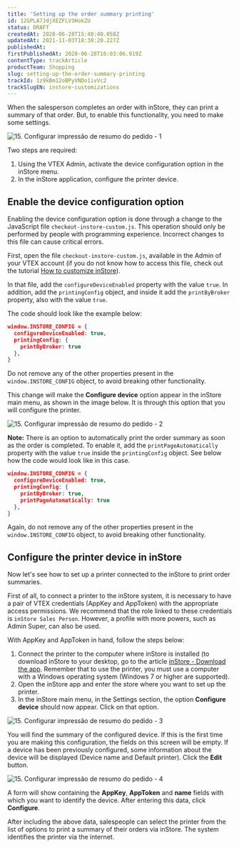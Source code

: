 ```yaml
---
title: 'Setting up the order summary printing'
id: 12GPLA7JdjXEZFLV3HokZU
status: DRAFT
createdAt: 2020-06-28T15:48:40.058Z
updatedAt: 2021-11-03T18:38:20.227Z
publishedAt: 
firstPublishedAt: 2020-06-28T16:03:06.919Z
contentType: trackArticle
productTeam: Shopping
slug: setting-up-the-order-summary-printing
trackId: 1z9kBm12oBPyVNDo1ivVc2
trackSlugEN: instore-customizations
---
```


When the salesperson completes an order with inStore, they can print a summary of that order. But, to enable this functionality, you need to make some settings.

![15. Configurar impressão de resumo do pedido - 1](//images.ctfassets.net/alneenqid6w5/I5tu0upqIMUVTCxTHFfmL/d25cd88a3601658aabea48fcee8e97f0/15._Configurar_impress__o_de_resumo_do_pedido_-_1.png)

Two steps are required:

1. Using the VTEX Admin, activate the device configuration option in the inStore menu.
2. In the inStore application, configure the printer device.

## Enable the device configuration option

<div class="alert alert-danger">
Enabling the device configuration option is done through a change to the JavaScript file <code>checkout-instore-custom.js</code>. This operation should only be performed by people with programming experience. Incorrect changes to this file can cause critical errors.
</div>

First, open the file `checkout-instore-custom.js`, available in the Admin of your VTEX account (if you do not know how to access this file, check out the tutorial [How to customize inStore](https://help.vtex.com/en/tracks/instore-customizacoes--1z9kBm12oBPyVNDo1ivVc2)).

In that file, add the `configureDeviceEnabled` property with the value `true`. In addition, add the `printingConfig` object, and inside it add the `printByBroker` property, also with the value `true`.

The code should look like the example below:

```json
window.INSTORE_CONFIG = { 
  configureDeviceEnabled: true, 
  printingConfig: { 
    printByBroker: true 
  },
}
```

<div class="alert alert-danger">
Do not remove any of the other properties present in the <code>window.INSTORE_CONFIG</code> object, to avoid breaking other functionality.
</div>

This change will make the __Configure device__ option appear in the inStore main menu, as shown in the image below. It is through this option that you will configure the printer.

![15. Configurar impressão de resumo do pedido - 2](//images.ctfassets.net/alneenqid6w5/KxD08Gfiwa8mj6y6KzaKu/7fab9110af8d1337f5646252b8c9387c/15._Configurar_impress__o_de_resumo_do_pedido_-_2.png)

<div class="alert alert-info">
<strong>Note:</strong> There is an option to automatically print the order summary as soon as the order is completed. To enable it, add the <code>printPageAutomatically</code> property with the value <code>true</code> inside the <code>printingConfig</code> object. See below how the code would look like in this case.
</div>

```json
window.INSTORE_CONFIG = { 
  configureDeviceEnabled: true, 
  printingConfig: { 
    printByBroker: true,
    printPageAutomatically: true
  },
}
```

<div class="alert alert-danger">
Again, do not remove any of the other properties present in the <code>window.INSTORE_CONFIG</code> object, to avoid breaking other functionality.
</div>

## Configure the printer device in inStore

Now let's see how to set up a printer connected to the inStore to print order summaries.

<div class="alert alert-warning">
First of all, to connect a printer to the inStore system, it is necessary to have a pair of VTEX credentials (AppKey and AppToken) with the appropriate access permissions. We recommend that the role linked to these credentials is <code>inStore Sales Person</code>. However, a profile with more powers, such as Admin Super, can also be used.
</div>

With AppKey and AppToken in hand, follow the steps below:

1. Connect the printer to the computer where inStore is installed (to download inStore to your desktop, go to the article [inStore - Download the app](https://help.vtex.com/en/tracks/instore-setup-basico--zav76TFEZlAjnyBVL5tRc#download-the-app "inStore - Download the app"). Remember that to use the printer, you must use a computer with a Windows operating system (Windows 7 or higher are supported).
2. Open the inStore app and enter the store where you want to set up the printer.
3. In the inStore main menu, in the Settings section, the option __Configure device__ should now appear. Click on that option.

![15. Configurar impressão de resumo do pedido - 3](//images.ctfassets.net/alneenqid6w5/4BZ0V5CVUYA2Kwv49PfTYS/4fa9c04035ef00f8a0df9a9ae71b326b/15._Configurar_impress__o_de_resumo_do_pedido_-_3.png)

You will find the summary of the configured device. If this is the first time you are making this configuration, the fields on this screen will be empty. If a device has been previously configured, some information about the device will be displayed (Device name and Default printer). Click the __Edit__ button.

![15. Configurar impressão de resumo do pedido - 4](//images.ctfassets.net/alneenqid6w5/4Xrv2WFGkaQ5ejAYZlF3ly/10e8b6b922cd7ee0f970f8db15cae1f9/15._Configurar_impress__o_de_resumo_do_pedido_-_4.png)

A form will show containing the __AppKey__, __AppToken__ and __name__ fields with which you want to identify the device. After entering this data, click __Configure__.

After including the above data, salespeople can select the printer from the list of options to print a summary of their orders via inStore. The system identifies the printer via the internet.
